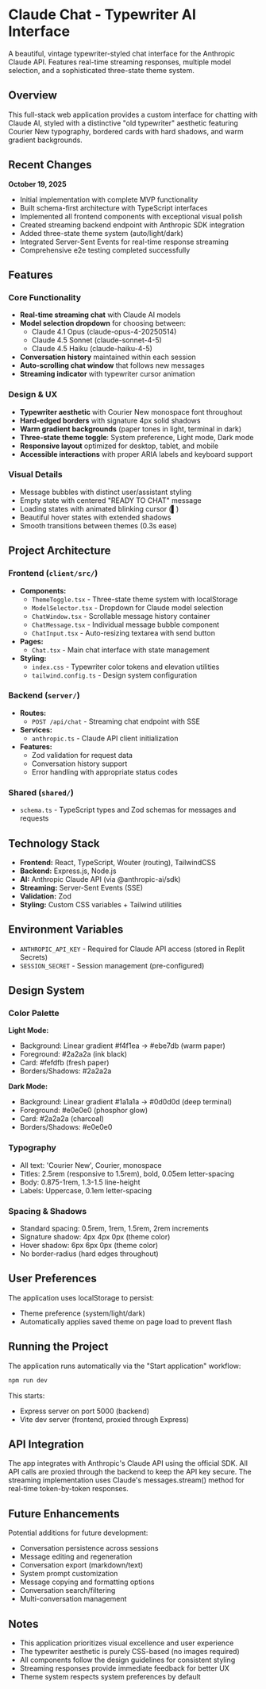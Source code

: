 # Claude Chat - Typewriter AI Interface

A beautiful, vintage typewriter-styled chat interface for the Anthropic Claude API. Features real-time streaming responses, multiple model selection, and a sophisticated three-state theme system.

## Overview

This full-stack web application provides a custom interface for chatting with Claude AI, styled with a distinctive "old typewriter" aesthetic featuring Courier New typography, bordered cards with hard shadows, and warm gradient backgrounds.

## Recent Changes

**October 19, 2025**
- Initial implementation with complete MVP functionality
- Built schema-first architecture with TypeScript interfaces
- Implemented all frontend components with exceptional visual polish
- Created streaming backend endpoint with Anthropic SDK integration
- Added three-state theme system (auto/light/dark)
- Integrated Server-Sent Events for real-time response streaming
- Comprehensive e2e testing completed successfully

## Features

### Core Functionality
- **Real-time streaming chat** with Claude AI models
- **Model selection dropdown** for choosing between:
  - Claude 4.1 Opus (claude-opus-4-20250514)
  - Claude 4.5 Sonnet (claude-sonnet-4-5)
  - Claude 4.5 Haiku (claude-haiku-4-5)
- **Conversation history** maintained within each session
- **Auto-scrolling chat window** that follows new messages
- **Streaming indicator** with typewriter cursor animation

### Design & UX
- **Typewriter aesthetic** with Courier New monospace font throughout
- **Hard-edged borders** with signature 4px solid shadows
- **Warm gradient backgrounds** (paper tones in light, terminal in dark)
- **Three-state theme toggle**: System preference, Light mode, Dark mode
- **Responsive layout** optimized for desktop, tablet, and mobile
- **Accessible interactions** with proper ARIA labels and keyboard support

### Visual Details
- Message bubbles with distinct user/assistant styling
- Empty state with centered "READY TO CHAT" message
- Loading states with animated blinking cursor (▌)
- Beautiful hover states with extended shadows
- Smooth transitions between themes (0.3s ease)

## Project Architecture

### Frontend (`client/src/`)
- **Components:**
  - `ThemeToggle.tsx` - Three-state theme system with localStorage
  - `ModelSelector.tsx` - Dropdown for Claude model selection
  - `ChatWindow.tsx` - Scrollable message history container
  - `ChatMessage.tsx` - Individual message bubble component
  - `ChatInput.tsx` - Auto-resizing textarea with send button
- **Pages:**
  - `Chat.tsx` - Main chat interface with state management
- **Styling:**
  - `index.css` - Typewriter color tokens and elevation utilities
  - `tailwind.config.ts` - Design system configuration

### Backend (`server/`)
- **Routes:**
  - `POST /api/chat` - Streaming chat endpoint with SSE
- **Services:**
  - `anthropic.ts` - Claude API client initialization
- **Features:**
  - Zod validation for request data
  - Conversation history support
  - Error handling with appropriate status codes

### Shared (`shared/`)
- `schema.ts` - TypeScript types and Zod schemas for messages and requests

## Technology Stack

- **Frontend:** React, TypeScript, Wouter (routing), TailwindCSS
- **Backend:** Express.js, Node.js
- **AI:** Anthropic Claude API (via @anthropic-ai/sdk)
- **Streaming:** Server-Sent Events (SSE)
- **Validation:** Zod
- **Styling:** Custom CSS variables + Tailwind utilities

## Environment Variables

- `ANTHROPIC_API_KEY` - Required for Claude API access (stored in Replit Secrets)
- `SESSION_SECRET` - Session management (pre-configured)

## Design System

### Color Palette
**Light Mode:**
- Background: Linear gradient #f4f1ea → #ebe7db (warm paper)
- Foreground: #2a2a2a (ink black)
- Card: #fefdfb (fresh paper)
- Borders/Shadows: #2a2a2a

**Dark Mode:**
- Background: Linear gradient #1a1a1a → #0d0d0d (deep terminal)
- Foreground: #e0e0e0 (phosphor glow)
- Card: #2a2a2a (charcoal)
- Borders/Shadows: #e0e0e0

### Typography
- All text: 'Courier New', Courier, monospace
- Titles: 2.5rem (responsive to 1.5rem), bold, 0.05em letter-spacing
- Body: 0.875-1rem, 1.3-1.5 line-height
- Labels: Uppercase, 0.1em letter-spacing

### Spacing & Shadows
- Standard spacing: 0.5rem, 1rem, 1.5rem, 2rem increments
- Signature shadow: 4px 4px 0px (theme color)
- Hover shadow: 6px 6px 0px (theme color)
- No border-radius (hard edges throughout)

## User Preferences

The application uses localStorage to persist:
- Theme preference (system/light/dark)
- Automatically applies saved theme on page load to prevent flash

## Running the Project

The application runs automatically via the "Start application" workflow:
```bash
npm run dev
```

This starts:
- Express server on port 5000 (backend)
- Vite dev server (frontend, proxied through Express)

## API Integration

The app integrates with Anthropic's Claude API using the official SDK. All API calls are proxied through the backend to keep the API key secure. The streaming implementation uses Claude's messages.stream() method for real-time token-by-token responses.

## Future Enhancements

Potential additions for future development:
- Conversation persistence across sessions
- Message editing and regeneration
- Conversation export (markdown/text)
- System prompt customization
- Message copying and formatting options
- Conversation search/filtering
- Multi-conversation management

## Notes

- This application prioritizes visual excellence and user experience
- The typewriter aesthetic is purely CSS-based (no images required)
- All components follow the design guidelines for consistent styling
- Streaming responses provide immediate feedback for better UX
- Theme system respects system preferences by default